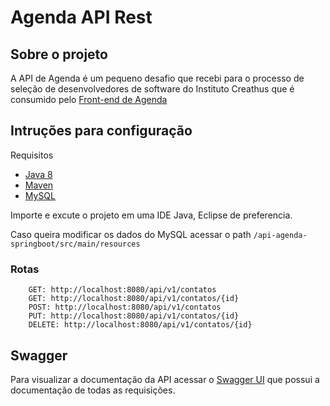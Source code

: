 # Agenda API Rest

## Sobre o projeto

A API de Agenda é um pequeno desafio que recebi para o processo de seleção de desenvolvedores de software do Instituto Creathus que é consumido pelo <a href="https://github.com/dioguoliveira/frontend-agenda-vuejs" target="_blank" >Front-end de Agenda</a>

## Intruções para configuração

Requisitos

- <a href="https://www.oracle.com/br/java/technologies/javase/javase-jdk8-downloads.html"  target="_blank">Java 8</a>
- <a href="https://maven.apache.org/" target="_blank">Maven</a>
- <a href="https://dev.mysql.com/downloads/mysql/" target="_blank">MySQL</a>

Importe e excute o projeto em uma IDE Java, Eclipse de preferencia.

Caso queira modificar os dados do MySQL acessar o path `/api-agenda-springboot/src/main/resources`

### Rotas

```
    GET: http://localhost:8080/api/v1/contatos
    GET: http://localhost:8080/api/v1/contatos/{id}
    POST: http://localhost:8080/api/v1/contatos
    PUT: http://localhost:8080/api/v1/contatos/{id}
    DELETE: http://localhost:8080/api/v1/contatos/{id}
```

## Swagger
Para visualizar a documentação da API acessar o <a href="http://localhost:8080/swagger-ui.html#/" target="_blank" >Swagger UI</a> que possui a documentação de todas as requisições.

